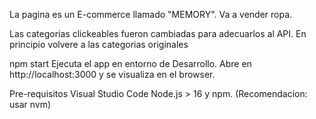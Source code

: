 La pagina es un E-commerce llamado "MEMORY". Va a vender ropa.

Las categorias clickeables fueron cambiadas para adecuarlos al API.
En principio volvere a las categorias originales



npm start
Ejecuta el app en entorno de Desarrollo. Abre en http://localhost:3000 y se visualiza en el browser.


Pre-requisitos
Visual Studio Code
Node.js > 16 y npm. (Recomendacion: usar nvm)

